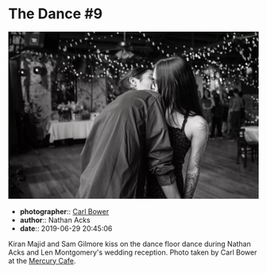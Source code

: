 # The Dance \#9

![Kiran Majid and Sam Gilmore kiss](assets/2019-06-29-set-4-the-dance-09.webp)

* **photographer**:: [Carl Bower](https://carlbowerphotos.com)
* **author**:: Nathan Acks
* **date**:: 2019-06-29 20:45:06

Kiran Majid and Sam Gilmore kiss on the dance floor dance during Nathan Acks and Len Montgomery's wedding reception. Photo taken by Carl Bower at the [Mercury Cafe](http://mercurycafe.com).
